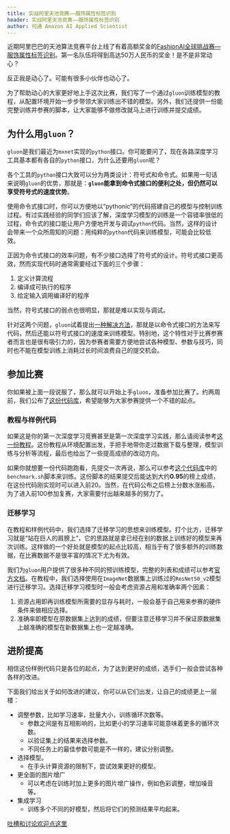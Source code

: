 ```yaml
---
title: 实战阿里天池竞赛——服饰属性标签识别
header: 实战阿里天池竞赛——服饰属性标签识别
author: 何通 Amazon AI Applied Scientist
---
```


近期阿里巴巴的天池算法竞赛平台上线了有着高额奖金的[FashionAI全球挑战赛—服饰属性标签识别](https://tianchi.aliyun.com/competition/information.htm?spm=5176.100067.5678.2.5f1b3a26SDt1nT&raceId=231649)。第一名队伍将得到高达50万人民币的奖金！是不是非常动心？

反正我是动心了。可能有很多小伙伴也动心了。

为了帮助动心的大家更好地上手这次比赛，我们写了一个通过`gluon`训练模型的教程，从配置环境开始一步步带领大家训练出不错的模型。另外，我们还提供一份能完整训练并参赛的脚本，让大家能够不做修改就马上进行训练并提交成绩。

## 为什么用`gluon`？

`gluon`是我们最近为`mxnet`实现的`python`接口。你可能要问了，现在各路深度学习工具基本都有各自的`python`接口，为什么还要用`gluon`呢？

各个工具的`python`接口大致可以分为两类设计：符号式和命令式。如果用一句话来说明`gluon`的优势，那就是：**`gluon`能拿到命令式接口的便利之处，但仍然可以享受符号式的速度优势**。

使用命令式接口时，你可以方便地以“pythonic”的代码搭建自己的模型与控制训练过程。有过实践经验的同学们应该了解，深度学习模型的训练是一个容错率很低的过程，命令式的接口能让用户方便地开发与调试`python`代码。当然，这样的设计会带来一个众所周知的问题：用纯粹的`python`代码来训练模型，可能会比较低效。

正因为命令式接口的效率问题，有不少接口选择了符号式的设计。符号式接口更高效，然而实现代码时通常需要经过下面的三个步骤：

1. 定义计算流程
2. 编译成可执行的程序
3. 给定输入调用编译好的程序

当然，符号式接口的弱点也很明显，那就是难以实现与调试。

针对这两个问题，`gluon`试着提出[一种解决方法](http://zh.gluon.ai/chapter_gluon-advances/hybridize.html)，那就是以命令式接口的方法来写代码，然后还能以符号式接口的速度来训练模型。特别地，这个特性对于比赛参赛者而言也是很有吸引力的，因为参赛者需要方便地尝试各种模型、参数与技巧，同时也不能在模型训练上消耗过长时间浪费自己的提交机会。

## 参加比赛

你如果被上面一段说服了，那么就可以开始上手`gluon`，准备参加比赛了。约两周前，我们公布了[这份代码库](https://github.com/hetong007/Gluon-FashionAI-Attributes)，希望能够为大家参赛提供一个不错的起点。

### 教程与样例代码

如果这是你的第一次深度学习竞赛甚至是第一次深度学习实践，那么请阅读参考[这一份教程](https://github.com/hetong007/Gluon-FashionAI-Attributes/blob/master/FashionAI-Attributes-Skirt.ipynb)。这份教程从环境配置出发，手把手地带你走过数据下载与整理，模型训练与分析等流程，最后也给出了一些提高成绩的改动方向。

如果你就想要一份代码跑跑看，先提交一次再说，那么可以参考[这个代码库](https://github.com/hetong007/Gluon-FashionAI-Attributes)中的`benchmark.sh`脚本来训练。这份脚本的结果提交后能达到大约**0.95**的榜上成绩，在这份代码刚实现时可以进入前20。当然，在代码公布之后榜上分数水涨船高，为了进入前100参加复赛，大家需要付出越来越多的努力了。

### 迁移学习

在教程和样例代码中，我们选择了迁移学习的思想来训练模型。打个比方，迁移学习就是“站在巨人的肩膀上”，它的思路就是拿已经在别的数据上训练好的模型来再次训练。这样做的一个好处就是模型的起点比较高，相当于有了很多额外的训练数据，在比赛数据不是很丰富的情况下尤为有效。

我们为`gluon`用户提供了很多种不同的预训练模型，完整的列表和成绩可以参考[官方文档](https://mxnet.incubator.apache.org/api/python/gluon/model_zoo.html)。在教程中，我们选择使用在`ImageNet`数据集上训练过的`ResNet50_v2`模型进行迁移学习。选择迁移学习模型时一般会考虑资源占用和准确率两个因素：

1. 资源占用即再训练模型所需要的显存与耗时，一般会基于自己用来参赛的硬件条件来做相应选择。
2. 准确率即模型在原数据集上达到的成绩，但要注意迁移学习并不保证原数据集上越准确的模型在新数据集上也一定越准确。

## 进阶提高

相信这份样例代码只是各位的起点，为了达到更好的成绩，选手们一般会尝试各种各样的改进。

下面我们给出关于如何改进的建议，你可以从它们出发，让自己的成绩更上一层楼：

- 调整参数，比如学习速率，批量大小，训练循环次数等。
	- 参数之间是有互相影响的，比如更小的学习速率可能意味着更多的循环次数。
	- 以验证集上的结果来选择参数。
	- 不同任务上的最佳参数可能是不一样的，建议分别调整。
- 选择模型。
	- 在手头计算资源的限制下，尝试效果更好的模型。
- 更全面的图片增广
	- 可以考虑在训练时加上更多的图片增广操作，例如色彩调整，增加噪音等。
- 集成学习
	- 训练多个不同的好模型，然后将它们的预测结果平均起来。

[吐槽和讨论欢迎点这里](https://discuss.gluon.ai/t/topic/5353)
